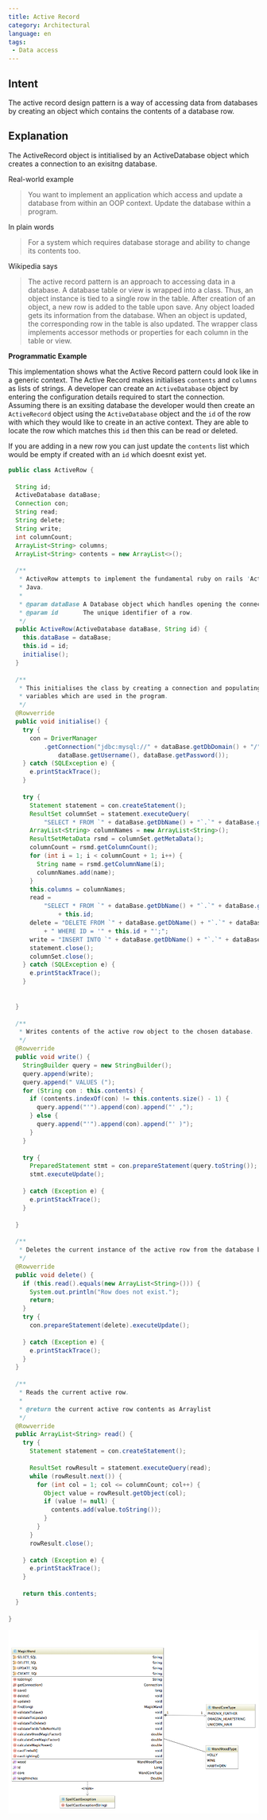 ```yaml
---
title: Active Record
category: Architectural  
language: en
tags:
 - Data access
---
```


## Intent
The active record design pattern is a way of accessing data from databases by creating an object which contains the contents of a database row.

## Explanation
The ActiveRecord object is intitialised by an ActiveDatabase object which creates a connection to an exisitng database.

Real-world example
> You want to implement an application which access and update a database from within an OOP context.
> Update the database within a program.

In plain words

> For a system which requires database storage and ability to change its contents too.

Wikipedia says
>The active record pattern is an approach to accessing data in a database. A database table or view is wrapped into a class. Thus, an object instance is tied to a single row in the table. After creation of an object, a new row is added to the table upon save. Any object loaded gets its information from the database. When an object is updated, the corresponding row in the table is also updated. The wrapper class implements accessor methods or properties for each column in the table or view.


**Programmatic Example**

This implementation shows what the Active Record pattern could look like in a generic context. The Active Record makes initialises `contents` and `columns` as lists of strings. A developer can create an `ActiveDatabase` object by entering the configuration details required to start the connection. Assuming there is an exsiting database the developer would then create an `ActiveRecord` object using the `ActiveDatabase` object and the `id` of the row with which they would like to create in an active context. They are able to locate the row which matches this `id` then this can be read or deleted. 

If you are adding in a new row you can just update the `contents` list which would be empty if created with an `id` which doesnt exist yet.

```java
public class ActiveRow {

  String id;
  ActiveDatabase dataBase;
  Connection con;
  String read;
  String delete;
  String write;
  int columnCount;
  ArrayList<String> columns;
  ArrayList<String> contents = new ArrayList<>();

  /**
   * ActiveRow attempts to implement the fundamental ruby on rails 'Active Record' design pattern in
   * Java.
   *
   * @param dataBase A Database object which handles opening the connection.
   * @param id       The unique identifier of a row.
   */
  public ActiveRow(ActiveDatabase dataBase, String id) {
    this.dataBase = dataBase;
    this.id = id;
    initialise();
  }

  /**
   * This initialises the class by creating a connection and populating the column names and other
   * variables which are used in the program.
   */
  @Rowverride
  public void initialise() {
    try {
      con = DriverManager
          .getConnection("jdbc:mysql://" + dataBase.getDbDomain() + "/" + dataBase.getDbName(),
              dataBase.getUsername(), dataBase.getPassword());
    } catch (SQLException e) {
      e.printStackTrace();
    }

    try {
      Statement statement = con.createStatement();
      ResultSet columnSet = statement.executeQuery(
          "SELECT * FROM `" + dataBase.getDbName() + "`.`" + dataBase.getTableName() + "`");
      ArrayList<String> columnNames = new ArrayList<String>();
      ResultSetMetaData rsmd = columnSet.getMetaData();
      columnCount = rsmd.getColumnCount();
      for (int i = 1; i < columnCount + 1; i++) {
        String name = rsmd.getColumnName(i);
        columnNames.add(name);
      }
      this.columns = columnNames;
      read =
          "SELECT * FROM `" + dataBase.getDbName() + "`.`" + dataBase.getTableName() + "` WHERE ID="
              + this.id;
      delete = "DELETE FROM `" + dataBase.getDbName() + "`.`" + dataBase.getTableName() + "`"
          + " WHERE ID = '" + this.id + "';";
      write = "INSERT INTO `" + dataBase.getDbName() + "`.`" + dataBase.getTableName() + "`";
      statement.close();
      columnSet.close();
    } catch (SQLException e) {
      e.printStackTrace();
    }


  }

  /**
   * Writes contents of the active row object to the chosen database.
   */
  @Rowverride
  public void write() {
    StringBuilder query = new StringBuilder();
    query.append(write);
    query.append(" VALUES (");
    for (String con : this.contents) {
      if (contents.indexOf(con) != this.contents.size() - 1) {
        query.append("'").append(con).append("' ,");
      } else {
        query.append("'").append(con).append("' )");
      }
    }

    try {
      PreparedStatement stmt = con.prepareStatement(query.toString());
      stmt.executeUpdate();

    } catch (Exception e) {
      e.printStackTrace();
    }

  }

  /**
   * Deletes the current instance of the active row from the database based on the given ID value.
   */
  @Rowverride
  public void delete() {
    if (this.read().equals(new ArrayList<String>())) {
      System.out.println("Row does not exist.");
      return;
    }
    try {
      con.prepareStatement(delete).executeUpdate();

    } catch (Exception e) {
      e.printStackTrace();
    }
  }

  /**
   * Reads the current active row.
   *
   * @return the current active row contents as Arraylist
   */
  @Rowverride
  public ArrayList<String> read() {
    try {
      Statement statement = con.createStatement();

      ResultSet rowResult = statement.executeQuery(read);
      while (rowResult.next()) {
        for (int col = 1; col <= columnCount; col++) {
          Object value = rowResult.getObject(col);
          if (value != null) {
            contents.add(value.toString());
          }
        }
      }
      rowResult.close();

    } catch (Exception e) {
      e.printStackTrace();
    }

    return this.contents;
  }

}
```


![alt text](./etc/active-record.png "Active Record Traits and Domain")
